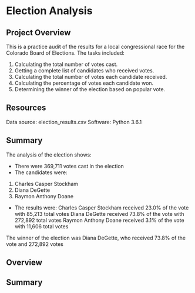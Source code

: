 # Election Analysis

## Project Overview
This is a practice audit of the results for a local congressional race for the Colorado Board of Elections. The tasks included:

1. Calculating the total number of votes cast.
2. Getting a complete list of candidates who received votes.
3. Calculating the total number of votes each candidate received.
4. Calculating the percentage of votes each candidate won.
5. Determining the winner of the election based on popular vote.

## Resources
Data source: election_results.csv
Software: Python 3.6.1

## Summary
The analysis of the election shows:
- There were 369,711 votes cast in the election
- The candidates were:
1. Charles Casper Stockham
2. Diana DeGette
3. Raymon Anthony Doane
- The results were:
Charles Casper Stockham received 23.0% of the vote with 85,213 total votes
Diana DeGette received 73.8% of the vote with 272,892 total votes
Raymon Anthony Doane received 3.1% of the vote with 11,606 total votes

The winner of the election was Diana DeGette, who received 73.8% of the vote and 272,892 votes

## Overview

## Summary
